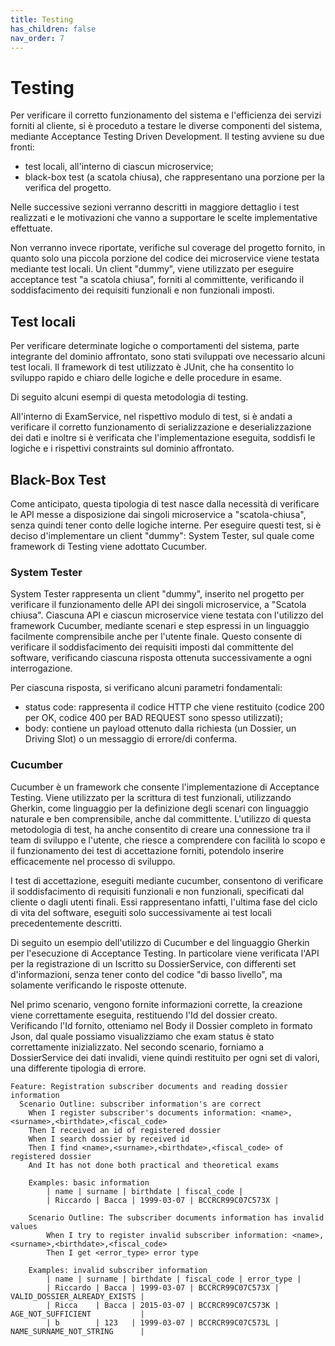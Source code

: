 ```yaml
---
title: Testing
has_children: false
nav_order: 7
---
```


# Testing

Per verificare il corretto funzionamento del sistema e l'efficienza dei servizi forniti al cliente,
si è proceduto a testare le diverse componenti del sistema, mediante Acceptance Testing Driven Development.
Il testing avviene su due fronti:
- test locali, all'interno di ciascun microservice;
- black-box test (a scatola chiusa), che rappresentano una porzione per la verifica del progetto.
  
Nelle successive sezioni verranno descritti in maggiore dettaglio i test realizzati e le motivazioni che vanno a supportare le scelte implementative effettuate.

Non verranno invece riportate, verifiche sul coverage del progetto fornito, in quanto solo una piccola porzione del codice dei microservice viene testata mediante test locali. Un client "dummy", viene utilizzato per eseguire acceptance test "a scatola chiusa", forniti al committente, verificando il soddisfacimento dei requisiti funzionali e non funzionali imposti.

## Test locali
Per verificare determinate logiche o comportamenti del sistema, parte integrante del dominio affrontato, sono stati sviluppati
ove necessario alcuni test locali.
Il framework di test utilizzato è JUnit, che ha consentito lo sviluppo rapido e chiaro delle logiche
e delle procedure in esame.

Di seguito alcuni esempi di questa metodologia di testing.

All'interno di ExamService, nel rispettivo modulo di test, si è andati a verificare il corretto funzionamento
di serializzazione e deserializzazione dei dati e inoltre si è verificata che l'implementazione eseguita, soddisfi le logiche e i rispettivi constraints sul dominio affrontato.

## Black-Box Test
Come anticipato, questa tipologia di test nasce dalla necessità di verificare le API messe a disposizione dai singoli microservice
a "scatola-chiusa", senza quindi tener conto delle logiche interne.
Per eseguire questi test, si è deciso d'implementare un client "dummy": System Tester, sul quale
come framework di Testing viene adottato Cucumber.

### System Tester
System Tester rappresenta un client "dummy", inserito nel progetto per verificare il funzionamento
delle API dei singoli microservice, a "Scatola chiusa".
Ciascuna API e ciascun microservice viene testata con l'utilizzo del framework Cucumber, mediante scenari e step espressi in un linguaggio facilmente comprensibile anche per l'utente finale.
Questo consente di verificare il soddisfacimento dei requisiti imposti dal committente del software, verificando
ciascuna risposta ottenuta successivamente a ogni interrogazione.

Per ciascuna risposta, si verificano alcuni parametri fondamentali:
- status code: rappresenta il codice HTTP che viene restituito (codice 200 per OK, codice 400 per BAD REQUEST sono spesso utilizzati);
- body: contiene un payload ottenuto dalla richiesta (un Dossier, un Driving Slot) o un messaggio di errore/di conferma.

### Cucumber
Cucumber è un framework che consente l'implementazione di Acceptance Testing. Viene utilizzato per la scrittura di test funzionali, utilizzando Gherkin, come linguaggio per la definizione degli scenari con linguaggio naturale e ben comprensibile, anche dal committente.
L'utilizzo di questa metodologia di test, ha anche consentito di creare una connessione tra il team di sviluppo e l'utente, che riesce a comprendere con facilità lo scopo e il funzionamento dei test di accettazione forniti, potendolo inserire efficacemente nel processo di sviluppo.

I test di accettazione, eseguiti mediante cucumber, consentono di verificare il soddisfacimento di requisiti funzionali e non funzionali, specificati dal cliente o dagli utenti finali. Essi rappresentano infatti, l'ultima fase del ciclo di vita del software, eseguiti solo successivamente ai test locali precedentemente descritti.

Di seguito un esempio dell'utilizzo di Cucumber e del linguaggio Gherkin per l'esecuzione di Acceptance Testing.
In particolare viene verificata l'API per la registrazione di un Iscritto su DossierService, con differenti set d'informazioni, senza tener conto del codice "di basso livello", ma solamente verificando le risposte ottenute.

Nel primo scenario, vengono fornite informazioni corrette, la creazione viene correttamente eseguita, restituendo l'Id del dossier creato.
Verificando l'Id fornito, otteniamo nel Body il Dossier completo in formato Json, dal quale possiamo visualizziamo che exam status è stato correttamente inizializzato.
Nel secondo scenario, forniamo a DossierService dei dati invalidi, viene quindi restituito per ogni set di valori, una differente tipologia di errore.

```
Feature: Registration subscriber documents and reading dossier information
  Scenario Outline: subscriber information's are correct
    When I register subscriber's documents information: <name>,<surname>,<birthdate>,<fiscal_code>
    Then I received an id of registered dossier
    When I search dossier by received id
    Then I find <name>,<surname>,<birthdate>,<fiscal_code> of registered dossier
    And It has not done both practical and theoretical exams

    Examples: basic information
        | name | surname | birthdate | fiscal_code |
        | Riccardo | Bacca | 1999-03-07 | BCCRCR99C07C573X |

    Scenario Outline: The subscriber documents information has invalid values
        When I try to register invalid subscriber information: <name>,<surname>,<birthdate>,<fiscal_code>
        Then I get <error_type> error type

    Examples: invalid subscriber information
        | name | surname | birthdate | fiscal_code | error_type |
        | Riccardo | Bacca | 1999-03-07 | BCCRCR99C07C573X | VALID_DOSSIER_ALREADY_EXISTS |
        | Ricca    | Bacca | 2015-03-07 | BCCRCR99C07C573K | AGE_NOT_SUFFICIENT           |
        | b        | 123   | 1999-03-07 | BCCRCR99C07C573L | NAME_SURNAME_NOT_STRING      |
```